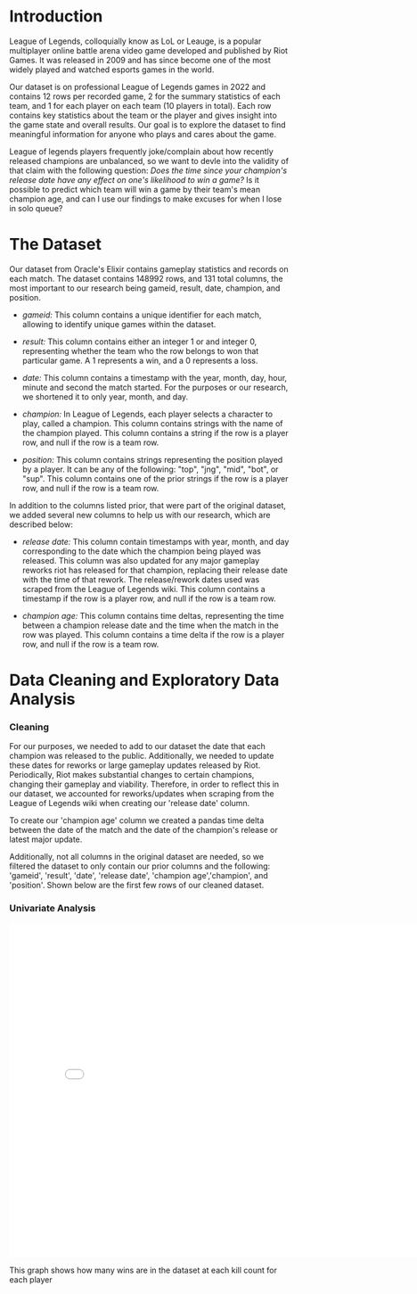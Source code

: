 <!-- Header -->


<!-- First Grid -->
<h1>Introduction</h1>

<p>League of Legends, colloquially know as LoL or Leauge, is a popular multiplayer online battle arena video game developed and published by Riot Games. It was released in 2009 and has since become one of the most widely played and watched esports games in the world.</p>

<p>Our dataset is on professional League of Legends games in 2022 and contains 12 rows per recorded game, 2 for the summary statistics of each team, and 1 for each player on each team (10 players in total). Each row contains key statistics about the team or the player and gives insight into the game state and overall results. Our goal is to explore the dataset to find meaningful information for anyone who plays and cares about the game.</p>

<p>League of legends players frequently joke/complain about how recently released champions are unbalanced, so we want to devle into the validity of that claim with the following question: <em>Does the time since your champion's release date have any effect on one's likelihood to win a game?</em> Is it possible to predict which team will win a game by their team's mean champion age, and can I use our findings to make excuses for when I lose in solo queue?</p>

<h1>The Dataset</h1>

<p>Our dataset from Oracle's Elixir contains gameplay statistics and records on each match. The dataset contains 148992 rows, and 131 total columns, the most important to our research being gameid, result, date, champion, and position.</p>

<ul>
  <li>
    <p><em>gameid:</em> This column contains a unique identifier for each match, allowing to identify unique games within the dataset.</p>
  </li>
  <li>
    <p><em>result:</em> This column contains either an integer 1 or and integer 0, representing whether the team who the row belongs to won that particular game. A 1 represents a win, and a 0 represents a loss.</p>
  </li>
  <li>
    <p><em>date:</em> This column contains a timestamp with the year, month, day, hour, minute and second the match started. For the purposes or our research, we shortened it to only year, month, and day.</p>
  </li>
  <li>
    <p><em>champion:</em> In League of Legends, each player selects a character to play, called a champion. This column contains strings with the name of the champion played. This column contains a string if the row is a player row, and null if the row is a team row.</p>
  </li>
  <li>
    <p><em>position:</em> This column contains strings representing the position played by a player. It can be any of the following: "top", "jng", "mid", "bot", or "sup". This column contains one of the prior strings if the row is a player row, and null if the row is a team row.</p>
  </li>
</ul>

<p>In addition to the columns listed prior, that were part of the original dataset, we added several new columns to help us with our research, which are described below:</p>

<ul>
  <li>
    <p><em>release date:</em> This column contain timestamps with year, month, and day corresponding to the date which the champion being played was released. This column was also updated for any major gameplay reworks riot has released for that champion, replacing their release date with the time of that rework. The release/rework dates used was scraped from the League of Legends wiki. This column contains a timestamp if the row is a player row, and null if the row is a team row.</p>
  </li>
  <li>
    <p><em>champion age:</em> This column contains time deltas, representing the time between a champion release date and the time when the match in the row was played. This column contains a time delta if the row is a player row, and null if the row is a team row.</p>
  </li>
</ul>
      
<h1>Data Cleaning and Exploratory Data Analysis</h1>

<h3>Cleaning</h3>

<p>For our purposes, we needed to add to our dataset the date that each champion was released to the public. Additionally, we needed to update these dates for reworks or large gameplay updates released by Riot. Periodically, Riot makes substantial changes to certain champions, changing their gameplay and viability. Therefore, in order to reflect this in our dataset, we accounted for reworks/updates when scraping from the League of Legends wiki when creating our 'release date' column. </p>

<p>To create our 'champion age' column we created a pandas time delta between the date of the match and the date of the champion's release or latest major update.</p>

<p>Additionally, not all columns in the original dataset are needed, so we filtered the dataset to only contain our prior columns and the following: 'gameid', 'result', 'date', 'release date', 'champion age','champion', and 'position'. Shown below are the first few rows of our cleaned dataset.</p>

<h3>Univariate Analysis</h3>

<iframe
  src="killsfig.html"
  width="800"
  height="600"
  frameborder="0"
></iframe>

<p>This graph shows how many wins are in the dataset at each kill count for each player</p>


